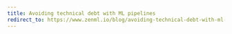 ```yaml
---
title: Avoiding technical debt with ML pipelines
redirect_to: https://www.zenml.io/blog/avoiding-technical-debt-with-ml-pipelines
---
```

